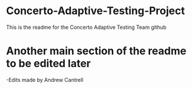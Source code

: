 # Concerto-Adaptive-Testing-Project
This is the readme for the Concerto Adaptive Testing Team github
# Another main section of the readme to be edited later
-Edits made by Andrew Cantrell